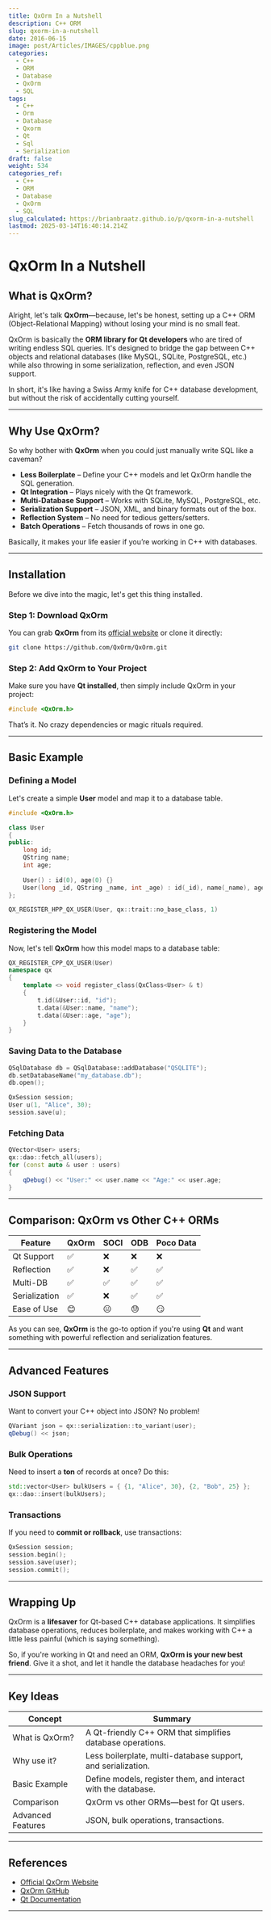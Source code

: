 ```yaml
---
title: QxOrm In a Nutshell
description: C++ ORM
slug: qxorm-in-a-nutshell
date: 2016-06-15
image: post/Articles/IMAGES/cppblue.png
categories:
  - C++
  - ORM
  - Database
  - QxOrm
  - SQL
tags:
  - C++
  - Orm
  - Database
  - Qxorm
  - Qt
  - Sql
  - Serialization
draft: false
weight: 534
categories_ref:
  - C++
  - ORM
  - Database
  - QxOrm
  - SQL
slug_calculated: https://brianbraatz.github.io/p/qxorm-in-a-nutshell
lastmod: 2025-03-14T16:40:14.214Z
---
```

# QxOrm In a Nutshell

## What is QxOrm?

Alright, let's talk **QxOrm**—because, let's be honest, setting up a C++ ORM (Object-Relational Mapping) without losing your mind is no small feat.

QxOrm is basically the **ORM library for Qt developers** who are tired of writing endless SQL queries. It's designed to bridge the gap between C++ objects and relational databases (like MySQL, SQLite, PostgreSQL, etc.) while also throwing in some serialization, reflection, and even JSON support.

In short, it's like having a Swiss Army knife for C++ database development, but without the risk of accidentally cutting yourself.

***

## Why Use QxOrm?

So why bother with **QxOrm** when you could just manually write SQL like a caveman?

* **Less Boilerplate** – Define your C++ models and let QxOrm handle the SQL generation.
* **Qt Integration** – Plays nicely with the Qt framework.
* **Multi-Database Support** – Works with SQLite, MySQL, PostgreSQL, etc.
* **Serialization Support** – JSON, XML, and binary formats out of the box.
* **Reflection System** – No need for tedious getters/setters.
* **Batch Operations** – Fetch thousands of rows in one go.

Basically, it makes your life easier if you’re working in C++ with databases.

***

## Installation

Before we dive into the magic, let's get this thing installed.

### Step 1: Download QxOrm

You can grab **QxOrm** from its [official website](https://www.qxorm.com/) or clone it directly:

```sh
git clone https://github.com/QxOrm/QxOrm.git
```

### Step 2: Add QxOrm to Your Project

Make sure you have **Qt installed**, then simply include QxOrm in your project:

```cpp
#include <QxOrm.h>
```

That’s it. No crazy dependencies or magic rituals required.

***

## Basic Example

### Defining a Model

Let's create a simple **User** model and map it to a database table.

```cpp
#include <QxOrm.h>

class User
{
public:
    long id;
    QString name;
    int age;
    
    User() : id(0), age(0) {}
    User(long _id, QString _name, int _age) : id(_id), name(_name), age(_age) {}
};

QX_REGISTER_HPP_QX_USER(User, qx::trait::no_base_class, 1)
```

### Registering the Model

Now, let's tell **QxOrm** how this model maps to a database table:

```cpp
QX_REGISTER_CPP_QX_USER(User)
namespace qx
{
    template <> void register_class(QxClass<User> & t)
    {
        t.id(&User::id, "id");
        t.data(&User::name, "name");
        t.data(&User::age, "age");
    }
}
```

### Saving Data to the Database

```cpp
QSqlDatabase db = QSqlDatabase::addDatabase("QSQLITE");
db.setDatabaseName("my_database.db");
db.open();

QxSession session;
User u(1, "Alice", 30);
session.save(u);
```

### Fetching Data

```cpp
QVector<User> users;
qx::dao::fetch_all(users);
for (const auto & user : users)
{
    qDebug() << "User:" << user.name << "Age:" << user.age;
}
```

***

## Comparison: QxOrm vs Other C++ ORMs

| Feature       | QxOrm | SOCI | ODB | Poco Data |
| ------------- | ----- | ---- | --- | --------- |
| Qt Support    | ✅     | ❌    | ❌   | ❌         |
| Reflection    | ✅     | ❌    | ✅   | ✅         |
| Multi-DB      | ✅     | ✅    | ✅   | ✅         |
| Serialization | ✅     | ❌    | ✅   | ✅         |
| Ease of Use   | 😊    | 😐   | 😓  | 😏        |

As you can see, **QxOrm** is the go-to option if you're using **Qt** and want something with powerful reflection and serialization features.

***

## Advanced Features

### JSON Support

Want to convert your C++ object into JSON? No problem!

```cpp
QVariant json = qx::serialization::to_variant(user);
qDebug() << json;
```

### Bulk Operations

Need to insert a **ton** of records at once? Do this:

```cpp
std::vector<User> bulkUsers = { {1, "Alice", 30}, {2, "Bob", 25} };
qx::dao::insert(bulkUsers);
```

### Transactions

If you need to **commit or rollback**, use transactions:

```cpp
QxSession session;
session.begin();
session.save(user);
session.commit();
```

***

## Wrapping Up

QxOrm is a **lifesaver** for Qt-based C++ database applications. It simplifies database operations, reduces boilerplate, and makes working with C++ a little less painful (which is saying something).

So, if you're working in Qt and need an ORM, **QxOrm is your new best friend**. Give it a shot, and let it handle the database headaches for you!

***

## Key Ideas

| Concept           | Summary                                                       |
| ----------------- | ------------------------------------------------------------- |
| What is QxOrm?    | A Qt-friendly C++ ORM that simplifies database operations.    |
| Why use it?       | Less boilerplate, multi-database support, and serialization.  |
| Basic Example     | Define models, register them, and interact with the database. |
| Comparison        | QxOrm vs other ORMs—best for Qt users.                        |
| Advanced Features | JSON, bulk operations, transactions.                          |

***

## References

* [Official QxOrm Website](https://www.qxorm.com/)
* [QxOrm GitHub](https://github.com/QxOrm/QxOrm)
* [Qt Documentation](https://doc.qt.io/)

***
